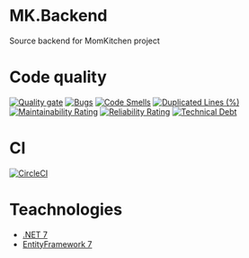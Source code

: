 # MK.Backend
Source backend for MomKitchen project
# Code quality
[![Quality gate](http://sonar.wyvernpserver.tech/api/project_badges/quality_gate?project=Hai-Ba-Con-Ga_MomKitchen.Backend_AYqxM7iu7n3XVSslcie1&token=sqb_8e4ee9d665d336a21bc5bf31d953bcb62b386dce)](http://sonar.wyvernpserver.tech/dashboard?id=Hai-Ba-Con-Ga_MomKitchen.Backend_AYqxM7iu7n3XVSslcie1)
[![Bugs](http://sonar.wyvernpserver.tech/api/project_badges/measure?project=Hai-Ba-Con-Ga_MomKitchen.Backend_AYqxM7iu7n3XVSslcie1&metric=bugs&token=sqb_8e4ee9d665d336a21bc5bf31d953bcb62b386dce)](http://sonar.wyvernpserver.tech/dashboard?id=Hai-Ba-Con-Ga_MomKitchen.Backend_AYqxM7iu7n3XVSslcie1)
[![Code Smells](http://sonar.wyvernpserver.tech/api/project_badges/measure?project=Hai-Ba-Con-Ga_MomKitchen.Backend_AYqxM7iu7n3XVSslcie1&metric=code_smells&token=sqb_8e4ee9d665d336a21bc5bf31d953bcb62b386dce)](http://sonar.wyvernpserver.tech/dashboard?id=Hai-Ba-Con-Ga_MomKitchen.Backend_AYqxM7iu7n3XVSslcie1)
[![Duplicated Lines (%)](http://sonar.wyvernpserver.tech/api/project_badges/measure?project=Hai-Ba-Con-Ga_MomKitchen.Backend_AYqxM7iu7n3XVSslcie1&metric=duplicated_lines_density&token=sqb_8e4ee9d665d336a21bc5bf31d953bcb62b386dce)](http://sonar.wyvernpserver.tech/dashboard?id=Hai-Ba-Con-Ga_MomKitchen.Backend_AYqxM7iu7n3XVSslcie1)
[![Maintainability Rating](http://sonar.wyvernpserver.tech/api/project_badges/measure?project=Hai-Ba-Con-Ga_MomKitchen.Backend_AYqxM7iu7n3XVSslcie1&metric=sqale_rating&token=sqb_8e4ee9d665d336a21bc5bf31d953bcb62b386dce)](http://sonar.wyvernpserver.tech/dashboard?id=Hai-Ba-Con-Ga_MomKitchen.Backend_AYqxM7iu7n3XVSslcie1)
[![Reliability Rating](http://sonar.wyvernpserver.tech/api/project_badges/measure?project=Hai-Ba-Con-Ga_MomKitchen.Backend_AYqxM7iu7n3XVSslcie1&metric=reliability_rating&token=sqb_8e4ee9d665d336a21bc5bf31d953bcb62b386dce)](http://sonar.wyvernpserver.tech/dashboard?id=Hai-Ba-Con-Ga_MomKitchen.Backend_AYqxM7iu7n3XVSslcie1)
[![Technical Debt](http://sonar.wyvernpserver.tech/api/project_badges/measure?project=Hai-Ba-Con-Ga_MomKitchen.Backend_AYqxM7iu7n3XVSslcie1&metric=sqale_index&token=sqb_8e4ee9d665d336a21bc5bf31d953bcb62b386dce)](http://sonar.wyvernpserver.tech/dashboard?id=Hai-Ba-Con-Ga_MomKitchen.Backend_AYqxM7iu7n3XVSslcie1)
# CI 
[![CircleCI](https://dl.circleci.com/status-badge/img/gh/Hai-Ba-Con-Ga/MomKitchen.Backend/tree/master.svg?style=svg)](https://dl.circleci.com/status-badge/redirect/gh/Hai-Ba-Con-Ga/MomKitchen.Backend/tree/master)

# Teachnologies
- [.NET 7](https://dotnet.microsoft.com/en-us/download/dotnet/7.0)
- [EntityFramework 7](https://learn.microsoft.com/en-us/ef/core/what-is-new/ef-core-7.0/whatsnew)



